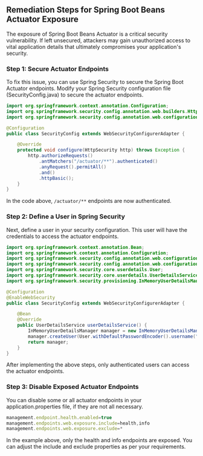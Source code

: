 

## Remediation Steps for Spring Boot Beans Actuator Exposure

The exposure of Spring Boot Beans Actuator is a critical security vulnerability. If left unsecured, attackers may gain unauthorized access to vital application details that ultimately compromises your application's security.

### Step 1: Secure Actuator Endpoints 

To fix this issue, you can use Spring Security to secure the Spring Boot Actuator endpoints. Modify your Spring Security configuration file (SecurityConfig.java) to secure the actuator endpoints.

```java
import org.springframework.context.annotation.Configuration;
import org.springframework.security.config.annotation.web.builders.HttpSecurity;
import org.springframework.security.config.annotation.web.configuration.WebSecurityConfigurerAdapter;

@Configuration
public class SecurityConfig extends WebSecurityConfigurerAdapter {

    @Override
    protected void configure(HttpSecurity http) throws Exception {
        http.authorizeRequests()
            .antMatchers("/actuator/**").authenticated()
            .anyRequest().permitAll()
            .and()
            .httpBasic();
    }
}
```

In the code above, `/actuator/**` endpoints are now authenticated.

### Step 2: Define a User in Spring Security

Next, define a user in your security configuration. This user will have the credentials to access the actuator endpoints.

```java
import org.springframework.context.annotation.Bean;
import org.springframework.context.annotation.Configuration;
import org.springframework.security.config.annotation.web.configuration.EnableWebSecurity;
import org.springframework.security.config.annotation.web.configuration.WebSecurityConfigurerAdapter;
import org.springframework.security.core.userdetails.User;
import org.springframework.security.core.userdetails.UserDetailsService;
import org.springframework.security.provisioning.InMemoryUserDetailsManager;

@Configuration
@EnableWebSecurity
public class SecurityConfig extends WebSecurityConfigurerAdapter {

    @Bean
    @Override
    public UserDetailsService userDetailsService() {
        InMemoryUserDetailsManager manager = new InMemoryUserDetailsManager();
        manager.createUser(User.withDefaultPasswordEncoder().username("user").password("password").roles("USER").build());
        return manager;
    }
}
```
After implementing the above steps, only authenticated users can access the actuator endpoints.


### Step 3: Disable Exposed Actuator Endpoints

You can disable some or all actuator endpoints in your application.properties file, if they are not all necessary.

```javascript
management.endpoint.health.enabled=true
management.endpoints.web.exposure.include=health,info
management.endpoints.web.exposure.exclude=*
```

In the example above, only the health and info endpoints are exposed. You can adjust the include and exclude properties as per your requirements.